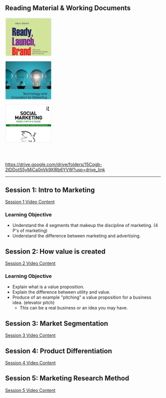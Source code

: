 ## Reading Material & Working Documents
  
<a href="https://drive.google.com/file/d/1g35rYNP2t7ihk8FNQsXImhxf4W3BGCbJ/view?usp=drive_link" title="Ready, Launch, Brand"><img align="top" width="150px" src="assets/startup-marketing.jpg" alt="image"></a>

<a href="https://drive.google.com/file/d/1p3ATy3UFxT5vbKb24eVCh2a1XE_bWd0f/view?usp=drive_link" title="Technology & Innovation Marketing"><img align="top" width="150px" src="assets/innovation-marketing.jpg" alt="image"></a>

<a href="https://drive.google.com/file/d/1IrdJR2PkaDNn5HnllkfZH5Rr3be_s3Ah/view?usp=drive_link" title="Social Marketing"><img align="top" width="150px" src="assets/social-marketing.jpg" alt="image"></a>  

<br> </br>

<https://drive.google.com/drive/folders/15Cqgb-2tDDotS5yMiCa0nVk9XlRb6YVW?usp=drive_link>
____



## Session 1: Intro to Marketing

[Session 1 Video Content](https://pgtreau.github.io/session1.html)

### Learning Objective
- Understand the 4 segments that makeup the discipline of marketing. (4 P's of marketing)
- Understand the difference between marketing and advertising.

## Session 2: How value is created

[Session 2 Video Content](https://pgtreau.github.io/session2.html)

### Learning Objective
- Explain what is a value proposition.
- Explain the difference between utility and value.
- Produce of an example "pitching" a value proposition for a business idea. (elevator pitch)
  - This can be a real business or an idea you may have. 

## Session 3: Market Segmentation

[Session 3 Video Content](https://pgtreau.github.io/session3.html)

## Session 4: Product Differentiation

[Session 4 Video Content](https://pgtreau.github.io/session4.html)

## Session 5: Marketing Research Method

[Session 5 Video Content](https://pgtreau.github.io/session5.html)

